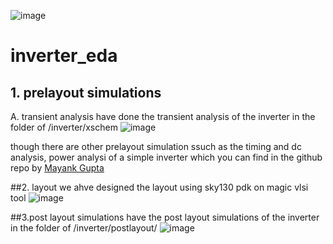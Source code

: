 ![image](https://github.com/Ilika-Mitra/inverter_eda/assets/68841287/da32f50a-dfea-47e3-a397-685866e18d96)
# inverter_eda
## 1. prelayout simulations
A. transient analysis
have done the transient analysis of the inverter in the folder of /inverter/xschem 
![image](https://github.com/Ilika-Mitra/inverter_eda/assets/68841287/b167bd62-c839-449f-a4fc-e57397721aaf)

though there are other prelayout simulation ssuch as the timing and dc analysis, power analysi of a simple inverter which you can find in the github repo by [Mayank Gupta]([url](https://github.com/D-curs-D/Inverter-design-and-analysis-using-sky130pdk/tree/main)https://github.com/D-curs-D/Inverter-design-and-analysis-using-sky130pdk/tree/main)

##2. layout
we ahve designed the layout using sky130 pdk on magic vlsi tool
![image](https://github.com/Ilika-Mitra/inverter_eda/assets/68841287/65e0fa30-493e-463e-b246-4b37bd6921f4)

##3.post layout simulations
have the post layout simulations of the inverter in the folder of /inverter/postlayout/
![image](https://github.com/Ilika-Mitra/inverter_eda/assets/68841287/ea1ac161-62f2-47d0-8b06-3a3dec6c7e84)


